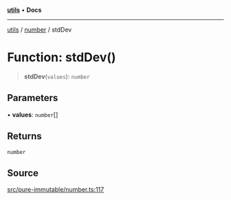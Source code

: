 [**utils**](../../../README.md) • **Docs**

***

[utils](../../../globals.md) / [number](../README.md) / stdDev

# Function: stdDev()

> **stdDev**(`values`): `number`

## Parameters

• **values**: `number`[]

## Returns

`number`

## Source

[src/pure-immutable/number.ts:117](https://github.com/alpinisme/utils/blob/825f78da0ace828df12ea4d598fd95fa96ee25f5/src/pure-immutable/number.ts#L117)
